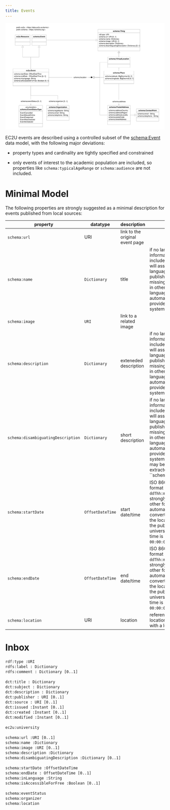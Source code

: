 ```yaml
---
title: Events
---
```


![event data model](index.svg)

EC2U events are described using a controlled subset of the [schema:Event](https://schema.org/Event) data model, with the
following major deviations:

* property types and cardinality are tightly specified and constrained

* only events of interest to the academic population are included, so properties like `schema:typicalAgeRange` or
  `schema:audience` are not included.

# Minimal Model

The following properties are strongly suggested as a minimal description for events published from local sources:

| property                           | datatype         | description                     | notes                                                        |
| ---------------------------------- | ---------------- | ------------------------------- | ------------------------------------------------------------ |
| `schema:url`                       | URI              | link to the original event page |                                                              |
| `schema:name`                      | `Dictionary`     | title                           | if no language information is included, the system will assume the local language of the publishing university; missing translations in other alliance languages may be automatically provided by the system |
| `schema:image`                     | `URI`            | link to a related image         |                                                              |
| `schema:description`               | `Dictionary`     | exteneded  description          | if no language information is included, the system will assume the local language of the publishing university; missing translations in other alliance languages may be automatically provided by the system |
| `schema:disambiguatingDescription` | `Dictionary`     | short description               | if no language information is included, the system will assume the local language of the publishing university; missing translations in other alliance languages may be automatically provided by the system; if missing, may be utomatically extracted from` `s ``schema:description` |
| `schema:startDate`                 | `OffsetDateTime` | start date/time                 | ISO 8601 offset format (`yyyy-MM-ddThh:mm:ss+hh:mm`) strongly suggested; other formats will be automatically converted assuming the local time zone of  the publishing university; missing time is normalized to `00:00:00` |
| `schema:endDate`                   | `OffsetDateTime` | end date/time                   | ISO 8601 offset format (`yyyy-MM-ddThh:mm:ss+hh:mm`) strongly suggested; other formats will be automatically converted assuming the local time zone of  the publishing university; missing time is normalized to `00:00:00` |
| `schema:location`                  | URI              | location                        | reference to a location described with a least a name        |

# Inbox

```
rdf:type :URI
rdfs:label : Dictionary
rdfs:comment : Dictionary [0..1]

dct:title : Dictionary
dct:subject : Dictionary
dct:description : Dictionary
dct:publisher : URI [0..1]
dct:source : URI [0..1]
dct:issued :Instant [0..1]
dct:created :Instant [0..1]
dct:modified :Instant [0..1]

ec2u:university

schema:url :URI [0..1]
schema:name :Dictionary
schema:image :URI [0..1]
schema:description :Dictionary
schema:disambiguatingDescription :Dictionary [0..1]

schema:startDate :OffsetDateTime
schema:endDate : OffsetDateTime [0..1]
schema:inLanguage :String
schema:isAccessibleForFree :Boolean [0..1]

schema:eventStatus
schema:organizer
schema:location
```
